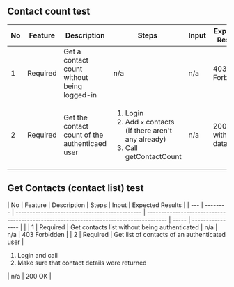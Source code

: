 ## Contact count test
| No  | Feature  | Description                                    | Steps                                                                                                        | Input | Expected Results         |
| --- | -------- | ---------------------------------------------- | ------------------------------------------------------------------------------------------------------------ | ----- | ------------------------ |
| 1   | Required | Get a contact count without being logged-in    | n/a                                                                                                          | n/a   | 403 Forbidden            |
| 2   | Required | Get the contact count of the authenticaed user | <ol><li>Login</li><li>Add `x` contacts (if there aren't any already)</li> <li>Call getContactCount</li></ol> | n/a   | 200 OK, with `x` in data |

## Get Contacts (contact list) test
| No  | Feature  | Description                                   | Steps                                                                                 | Input | Expected Results |
| --- | -------- | --------------------------------------------- | ------------------------------------------------------------------------------------- | ----- | ---------------- |  |
| 1   | Required | Get contacts list without being authenticated | n/a                                                                                   | n/a   | 403 Forbidden    |
| 2   | Required | Get list of contacts of an authenticated user | <ol><li>Login and call</li><li>Make sure that contact details were returned</li></ol> | n/a   | 200 OK           |